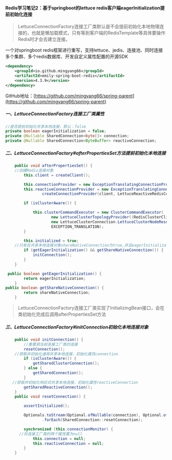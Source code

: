 #### Redis学习笔记2：基于springboot的lettuce redis客户端eagerInitialization提前初始化连接

> LettuceConnectionFactory连接工厂类默认是不会提前初始化本地物理连接的，也就是懒加载模式，只有等到客户端的RedisTemplate等具体要操作Redis时才会去建立连接。

一个对springboot redis框架进行重写，支持lettuce、jedis、连接池、同时连接多个集群、多个redis数据库、开发自定义属性配置的开源SDK

```xml
<dependency>
    <groupId>io.github.mingyang66</groupId>
    <artifactId>emily-spring-boot-redis</artifactId>
    <version>4.3.9</version>
</dependency>
```

GitHub地址：[https://github.com/mingyang66/spring-parent](https://github.com/mingyang66/spring-parent)

##### 一、LettuceConnectionFactory连接工厂类属性

```java
//是否提前初始化共享本地连接，默认：false
private boolean eagerInitialization = false;
private @Nullable SharedConnection<byte[]> connection;
private @Nullable SharedConnection<ByteBuffer> reactiveConnection;
```

##### 二、LettuceConnectionFactory#afterPropertiesSet方法提前初始化本地连接

```java
	public void afterPropertiesSet() {
    //创建Redis连接对象
		this.client = createClient();

		this.connectionProvider = new ExceptionTranslatingConnectionProvider(createConnectionProvider(client, CODEC));
		this.reactiveConnectionProvider = new ExceptionTranslatingConnectionProvider(
				createConnectionProvider(client, LettuceReactiveRedisConnection.CODEC));

		if (isClusterAware()) {

			this.clusterCommandExecutor = new ClusterCommandExecutor(
					new LettuceClusterTopologyProvider((RedisClusterClient) client),
					new LettuceClusterConnection.LettuceClusterNodeResourceProvider(this.connectionProvider),
					EXCEPTION_TRANSLATION);
		}

		this.initialized = true;
   	//只有在共享本地连接对象shareNativeConnection为true,并且eagerInitialization为true的时候才会进行本地连接初始化
		if (getEagerInitialization() && getShareNativeConnection()) {
			initConnection();
		}
	}

 public boolean getEagerInitialization() {
		return eagerInitialization;
	}
public boolean getShareNativeConnection() {
		return shareNativeConnection;
	}
```

> LettuceConnectionFactory连接工厂类实现了InitializingBean接口，会在类初始化完成后调用afterPropertiesSet方法

##### 三、LettuceConnectionFactory#initConnection初始化本地连接对象

```java
	public void initConnection() {
		//重置调当前连接工厂类的连接
		resetConnection();
    //获取并初始化通用共享本地连接，初始化属性connection
		if (isClusterAware()) {
			getSharedClusterConnection();
		} else {
			getSharedConnection();
		}
   //获取并初始化响应式共享本地连接，初始化属性reactiveConnection
		getSharedReactiveConnection();
	}
	public void resetConnection() {

		assertInitialized();

		Optionals.toStream(Optional.ofNullable(connection), Optional.ofNullable(reactiveConnection))
				.forEach(SharedConnection::resetConnection);

		synchronized (this.connectionMonitor) {
      //将连接工厂类的两个属性置为null
			this.connection = null;
			this.reactiveConnection = null;
		}
	}
```

